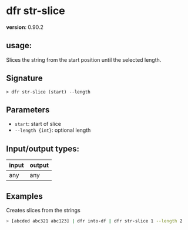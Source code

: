 # dfr str-slice

**version**: 0.90.2

## **usage**:

Slices the string from the start position until the selected length.

## Signature

`> dfr str-slice (start) --length`

## Parameters

- `start`: start of slice
- `--length {int}`: optional length

## Input/output types:

| input | output |
| ----- | ------ |
| any   | any    |

## Examples

Creates slices from the strings

```bash
> [abcded abc321 abc123] | dfr into-df | dfr str-slice 1 --length 2
```
